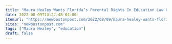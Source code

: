 ```yaml
---
title: "Maura Healey Wants Florida’s Parental Rights In Education Law Overturned"
date: 2022-08-09T14:22:48-04:00
itemurl: "https://newbostonpost.com/2022/08/09/maura-healey-wants-floridas-parental-rights-in-education-law-overturned/"
sites: "newbostonpost.com"
tags: ["Maura Healey", "education"]
draft: false
---
```


